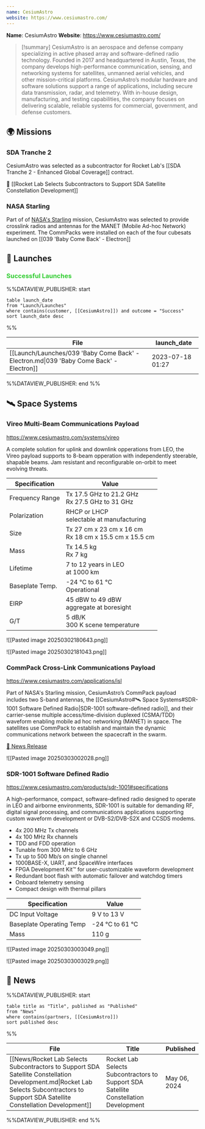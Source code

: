 ```yaml
---
name: CesiumAstro
website: https://www.cesiumastro.com/
---
```


**Name**: CesiumAstro
**Website**: https://www.cesiumastro.com/

>[!summary]
>CesiumAstro is an aerospace and defense company specializing in active phased array and software-defined radio technology. Founded in 2017 and headquartered in Austin, Texas, the company develops high-performance communication, sensing, and networking systems for satellites, unmanned aerial vehicles, and other mission-critical platforms. CesiumAstro’s modular hardware and software solutions support a range of applications, including secure data transmission, radar, and telemetry. With in-house design, manufacturing, and testing capabilities, the company focuses on delivering scalable, reliable systems for commercial, government, and defense customers.

## 🌍 Missions

### SDA Tranche 2
CesiumAstro was selected as a subcontractor for Rocket Lab's [[SDA Tranche 2 - Enhanced Global Coverage]] contract.

🔗 [[Rocket Lab Selects Subcontractors to Support SDA Satellite Constellation Development]]

### NASA Starling
Part of of [NASA's Starling](https://www.nasa.gov/smallspacecraft/what-is-starling/) mission, CesiumAstro was selected to provide crosslink radios and antennas for the MANET (Mobile Ad-hoc Network) experiment. The CommPacks were installed on each of the four cubesats launched on [[039 'Baby Come Back' - Electron]] 


## 🚀 Launches

### <span style="color:limegreen">Successful Launches</span>

%%DATAVIEW_PUBLISHER: start
```
table launch_date
from "Launch/Launches"
where contains(customer, [[CesiumAstro]]) and outcome = "Success"
sort launch_date desc
```
%%

| File                                                                                    | launch_date      |
| --------------------------------------------------------------------------------------- | ---------------- |
| [[Launch/Launches/039 'Baby Come Back' - Electron.md\|039 'Baby Come Back' - Electron]] | 2023-07-18 01:27 |

%%DATAVIEW_PUBLISHER: end %%

## 🛰️ Space Systems

### Vireo Multi-Beam Communications Payload

https://www.cesiumastro.com/systems/vireo

A complete solution for uplink and downlink opperations from LEO, the Vireo payload supports to 8-beam opperation with independently steerable, shapable beams. Jam resistant and reconfigurable on-orbit to meet evolving threats.

| Specification   | Value                                                    |
| --------------- | -------------------------------------------------------- |
| Frequency Range | Tx 17.5 GHz to 21.2 GHz<br>Rx 27.5 GHz to 31 GHz         |
| Polarization    | RHCP or LHCP<br>selectable at manufacturing              |
| Size            | Tx 27 cm x 23 cm x 16 cm<br>Rx 18 cm x 15.5 cm x 15.5 cm |
| Mass            | Tx 14.5 kg<br>Rx 7 kg                                    |
| Lifetime        | 7 to 12 years in LEO<br>at 1000 km                       |
| Baseplate Temp. | -24 °C to 61 °C<br>Operational                           |
| EIRP            | 45 dBW to 49 dBW<br>aggregate at boresight               |
| G/T             | 5 dB/K<br>300 K scene temperature                        |



![[Pasted image 20250302180643.png]]


![[Pasted image 20250302181043.png]]

### CommPack Cross-Link Communications Payload

https://www.cesiumastro.com/applications/isl

Part of NASA's Starling mission, CesiumAstro’s CommPack payload includes two S-band antennas, the [[CesiumAstro#🛰️ Space Systems#SDR-1001 Software Defined Radio|SDR-1001 software-defined radio]], and their carrier-sense multiple access/time-division duplexed (CSMA/TDD) waveform enabling mobile ad hoc networking (MANET) in space. The satellites use CommPack to establish and maintain the dynamic communications network between the spacecraft in the swarm.

[📰 News Release](https://www.cesiumastro.com/press-release/cesiumastro-celebrates-successful-tests-of-its-commpack-cross-link-communications-payloads-on-nasas-starling-mission-achieves-trl-9-status)

![[Pasted image 20250303002028.png]]

### SDR-1001 Software Defined Radio

https://www.cesiumastro.com/products/sdr-1001#specifications

A high-performance, compact, software-defined radio designed to operate in LEO and airborne environments, SDR-1001 is suitable for demanding RF, digital signal processing, and communications applications supporting custom waveform development or DVB-S2/DVB-S2X and CCSDS modems.

- 4x 200 MHz Tx channels
- 4x 100 MHz Rx channels
- TDD and FDD operation
- Tunable from 300 MHz to 6 GHz
- Tx up to 500 Mb/s on single channel
- 1000BASE-X, UART, and SpaceWire interfaces
- FPGA Development Kit™ for user-customizable waveform development
- Redundant boot flash with automatic failover and watchdog timers
- Onboard telemetry sensing
- Compact design with thermal pillars

| Specification            | Value           |
| ------------------------ | --------------- |
| DC Input Voltage         | 9 V to 13 V     |
| Baseplate Operating Temp | -24 °C to 61 °C |
| Mass                     | 110 g           |


![[Pasted image 20250303003049.png]]


![[Pasted image 20250303003029.png]]


## 📰 News
%%DATAVIEW_PUBLISHER: start
```
table title as "Title", published as "Published"
from "News"
where contains(partners, [[CesiumAstro]])
sort published desc
```
%%

| File                                                                                                                                                                                   | Title                                                                                 | Published    |
| -------------------------------------------------------------------------------------------------------------------------------------------------------------------------------------- | ------------------------------------------------------------------------------------- | ------------ |
| [[News/Rocket Lab Selects Subcontractors to Support SDA Satellite Constellation Development.md\|Rocket Lab Selects Subcontractors to Support SDA Satellite Constellation Development]] | Rocket Lab Selects Subcontractors to Support SDA Satellite Constellation Development  | May 06, 2024 |

%%DATAVIEW_PUBLISHER: end %%